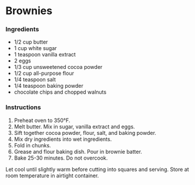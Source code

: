 # Brownies

### Ingredients

- 1/2 cup butter
- 1 cup white sugar
- 1 teaspoon vanilla extract
- 2 eggs
- 1/3 cup unsweetened cocoa powder
- 1/2 cup all-purpose flour
- 1/4 teaspoon salt
- 1/4 teaspoon baking powder
- chocolate chips and chopped walnuts

### Instructions

1. Preheat oven to 350&deg;F.
2. Melt butter. Mix in sugar, vanilla extract and eggs.
3. Sift together cocoa powder, flour, salt, and baking powder.
4. Mix dry ingredients into wet ingredients.
5. Fold in chunks.
6. Grease and flour baking dish. Pour in brownie batter.
7. Bake 25-30 minutes. Do not overcook.

Let cool until slightly warm before cutting into squares and serving. Store at room temperature in airtight container.
